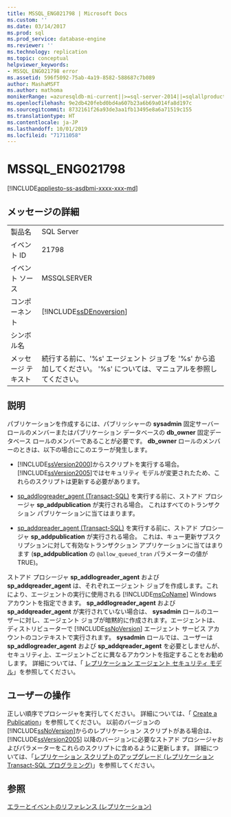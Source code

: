 ```yaml
---
title: MSSQL_ENG021798 | Microsoft Docs
ms.custom: ''
ms.date: 03/14/2017
ms.prod: sql
ms.prod_service: database-engine
ms.reviewer: ''
ms.technology: replication
ms.topic: conceptual
helpviewer_keywords:
- MSSQL_ENG021798 error
ms.assetid: 596f5092-75ab-4a19-8582-588687c7b089
author: MashaMSFT
ms.author: mathoma
monikerRange: =azuresqldb-mi-current||>=sql-server-2014||=sqlallproducts-allversions
ms.openlocfilehash: 9e2db420febd0bd4a607b23a6b69a014fa8d197c
ms.sourcegitcommit: 8732161f26a93de3aa1fb13495e8a6a71519c155
ms.translationtype: HT
ms.contentlocale: ja-JP
ms.lasthandoff: 10/01/2019
ms.locfileid: "71711058"
---
```

# <a name="mssql_eng021798"></a>MSSQL_ENG021798
[!INCLUDE[appliesto-ss-asdbmi-xxxx-xxx-md](../../includes/appliesto-ss-asdbmi-xxxx-xxx-md.md)]
    
## <a name="message-details"></a>メッセージの詳細  
  
|||  
|-|-|  
|製品名|SQL Server|  
|イベント ID|21798|  
|イベント ソース|MSSQLSERVER|  
|コンポーネント|[!INCLUDE[ssDEnoversion](../../includes/ssdenoversion-md.md)]|  
|シンボル名||  
|メッセージ テキスト|続行する前に、'%s' エージェント ジョブを '%s' から追加してください。 '%s' については、マニュアルを参照してください。|  
  
## <a name="explanation"></a>説明  
 パブリケーションを作成するには、パブリッシャーの **sysadmin** 固定サーバー ロールのメンバーまたはパブリケーション データベースの **db_owner** 固定データベース ロールのメンバーであることが必要です。 **db_owner** ロールのメンバーのときは、以下の場合にこのエラーが発生します。  
  
-   [!INCLUDE[ssVersion2000](../../includes/ssversion2000-md.md)]からスクリプトを実行する場合。 [!INCLUDE[ssVersion2005](../../includes/ssversion2005-md.md)]ではセキュリティ モデルが変更されたため、これらのスクリプトは更新する必要があります。  
  
-   [sp_addlogreader_agent &#40;Transact-SQL&#41;](../../relational-databases/system-stored-procedures/sp-addlogreader-agent-transact-sql.md) を実行する前に、ストアド プロシージャ **sp_addpublication** が実行される場合。 これはすべてのトランザクション パブリケーションに当てはまります。  
  
-   [sp_addqreader_agent &#40;Transact-SQL&#41;](../../relational-databases/system-stored-procedures/sp-addqreader-agent-transact-sql.md) を実行する前に、ストアド プロシージャ **sp_addpublication** が実行される場合。 これは、キュー更新サブスクリプションに対して有効なトランザクション アプリケーションに当てはまります (**sp_addpublication** の `@allow_queued_tran` パラメーターの値が TRUE)。  
  
 ストアド プロシージャ **sp_addlogreader_agent** および **sp_addqreader_agent** は、それぞれエージェント ジョブを作成します。これにより、エージェントの実行に使用される [!INCLUDE[msCoName](../../includes/msconame-md.md)] Windows アカウントを指定できます。 **sp_addlogreader_agent** および **sp_addqreader_agent** が実行されていない場合は、 **sysadmin** ロールのユーザーに対し、エージェント ジョブが暗黙的に作成されます。エージェントは、ディストリビューターで [!INCLUDE[ssNoVersion](../../includes/ssnoversion-md.md)] エージェント サービス アカウントのコンテキストで実行されます。 **sysadmin** ロールでは、ユーザーは **sp_addlogreader_agent** および **sp_addqreader_agent** を必要としませんが、セキュリティ上、エージェントごとに異なるアカウントを指定することをお勧めします。 詳細については、「 [レプリケーション エージェント セキュリティ モデル](../../relational-databases/replication/security/replication-agent-security-model.md)」を参照してください。  
  
## <a name="user-action"></a>ユーザーの操作  
 正しい順序でプロシージャを実行してください。 詳細については、「 [Create a Publication](../../relational-databases/replication/publish/create-a-publication.md)」を参照してください。 以前のバージョンの [!INCLUDE[ssNoVersion](../../includes/ssnoversion-md.md)]からのレプリケーション スクリプトがある場合は、 [!INCLUDE[ssVersion2005](../../includes/ssversion2005-md.md)] 以降のバージョンに必要なストアド プロシージャおよびパラメーターをこれらのスクリプトに含めるように更新します。 詳細については、「[レプリケーション スクリプトのアップグレード &#40;レプリケーション Transact-SQL プログラミング&#41;](../../relational-databases/replication/administration/upgrade-replication-scripts-replication-transact-sql-programming.md)」を参照してください。  
  
## <a name="see-also"></a>参照  
 [エラーとイベントのリファレンス &#40;レプリケーション&#41;](../../relational-databases/replication/errors-and-events-reference-replication.md)  
  
  

